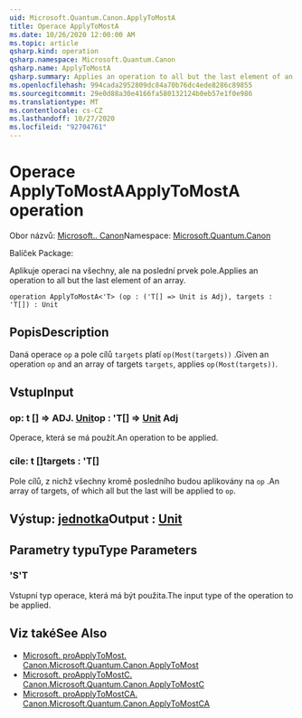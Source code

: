 ```yaml
---
uid: Microsoft.Quantum.Canon.ApplyToMostA
title: Operace ApplyToMostA
ms.date: 10/26/2020 12:00:00 AM
ms.topic: article
qsharp.kind: operation
qsharp.namespace: Microsoft.Quantum.Canon
qsharp.name: ApplyToMostA
qsharp.summary: Applies an operation to all but the last element of an array.
ms.openlocfilehash: 994cada2952809dc84a70b76dc4ede8286c89855
ms.sourcegitcommit: 29e0d88a30e4166fa580132124b0eb57e1f0e986
ms.translationtype: MT
ms.contentlocale: cs-CZ
ms.lasthandoff: 10/27/2020
ms.locfileid: "92704761"
---
```

# <a name="applytomosta-operation"></a><span data-ttu-id="8ae76-102">Operace ApplyToMostA</span><span class="sxs-lookup"><span data-stu-id="8ae76-102">ApplyToMostA operation</span></span>

<span data-ttu-id="8ae76-103">Obor názvů: [Microsoft.. Canon](xref:Microsoft.Quantum.Canon)</span><span class="sxs-lookup"><span data-stu-id="8ae76-103">Namespace: [Microsoft.Quantum.Canon](xref:Microsoft.Quantum.Canon)</span></span>

<span data-ttu-id="8ae76-104">Balíček [](https://nuget.org/packages/)</span><span class="sxs-lookup"><span data-stu-id="8ae76-104">Package: [](https://nuget.org/packages/)</span></span>


<span data-ttu-id="8ae76-105">Aplikuje operaci na všechny, ale na poslední prvek pole.</span><span class="sxs-lookup"><span data-stu-id="8ae76-105">Applies an operation to all but the last element of an array.</span></span>

```qsharp
operation ApplyToMostA<'T> (op : ('T[] => Unit is Adj), targets : 'T[]) : Unit
```


## <a name="description"></a><span data-ttu-id="8ae76-106">Popis</span><span class="sxs-lookup"><span data-stu-id="8ae76-106">Description</span></span>

<span data-ttu-id="8ae76-107">Daná operace `op` a pole cílů `targets` platí `op(Most(targets))` .</span><span class="sxs-lookup"><span data-stu-id="8ae76-107">Given an operation `op` and an array of targets `targets`, applies `op(Most(targets))`.</span></span>

## <a name="input"></a><span data-ttu-id="8ae76-108">Vstup</span><span class="sxs-lookup"><span data-stu-id="8ae76-108">Input</span></span>

### <a name="op--t--unit-adj"></a><span data-ttu-id="8ae76-109">op: t [] => ADJ. [Unit](xref:microsoft.quantum.lang-ref.unit)</span><span class="sxs-lookup"><span data-stu-id="8ae76-109">op : 'T[] => [Unit](xref:microsoft.quantum.lang-ref.unit) Adj</span></span>

<span data-ttu-id="8ae76-110">Operace, která se má použít.</span><span class="sxs-lookup"><span data-stu-id="8ae76-110">An operation to be applied.</span></span>


### <a name="targets--t"></a><span data-ttu-id="8ae76-111">cíle: t []</span><span class="sxs-lookup"><span data-stu-id="8ae76-111">targets : 'T[]</span></span>

<span data-ttu-id="8ae76-112">Pole cílů, z nichž všechny kromě posledního budou aplikovány na `op` .</span><span class="sxs-lookup"><span data-stu-id="8ae76-112">An array of targets, of which all but the last will be applied to `op`.</span></span>



## <a name="output--unit"></a><span data-ttu-id="8ae76-113">Výstup: [jednotka](xref:microsoft.quantum.lang-ref.unit)</span><span class="sxs-lookup"><span data-stu-id="8ae76-113">Output : [Unit](xref:microsoft.quantum.lang-ref.unit)</span></span>



## <a name="type-parameters"></a><span data-ttu-id="8ae76-114">Parametry typu</span><span class="sxs-lookup"><span data-stu-id="8ae76-114">Type Parameters</span></span>

### <a name="t"></a><span data-ttu-id="8ae76-115">'S</span><span class="sxs-lookup"><span data-stu-id="8ae76-115">'T</span></span>

<span data-ttu-id="8ae76-116">Vstupní typ operace, která má být použita.</span><span class="sxs-lookup"><span data-stu-id="8ae76-116">The input type of the operation to be applied.</span></span>

## <a name="see-also"></a><span data-ttu-id="8ae76-117">Viz také</span><span class="sxs-lookup"><span data-stu-id="8ae76-117">See Also</span></span>

- [<span data-ttu-id="8ae76-118">Microsoft. proApplyToMost. Canon.</span><span class="sxs-lookup"><span data-stu-id="8ae76-118">Microsoft.Quantum.Canon.ApplyToMost</span></span>](xref:Microsoft.Quantum.Canon.ApplyToMost)
- [<span data-ttu-id="8ae76-119">Microsoft. proApplyToMostC. Canon.</span><span class="sxs-lookup"><span data-stu-id="8ae76-119">Microsoft.Quantum.Canon.ApplyToMostC</span></span>](xref:Microsoft.Quantum.Canon.ApplyToMostC)
- [<span data-ttu-id="8ae76-120">Microsoft. proApplyToMostCA. Canon.</span><span class="sxs-lookup"><span data-stu-id="8ae76-120">Microsoft.Quantum.Canon.ApplyToMostCA</span></span>](xref:Microsoft.Quantum.Canon.ApplyToMostCA)